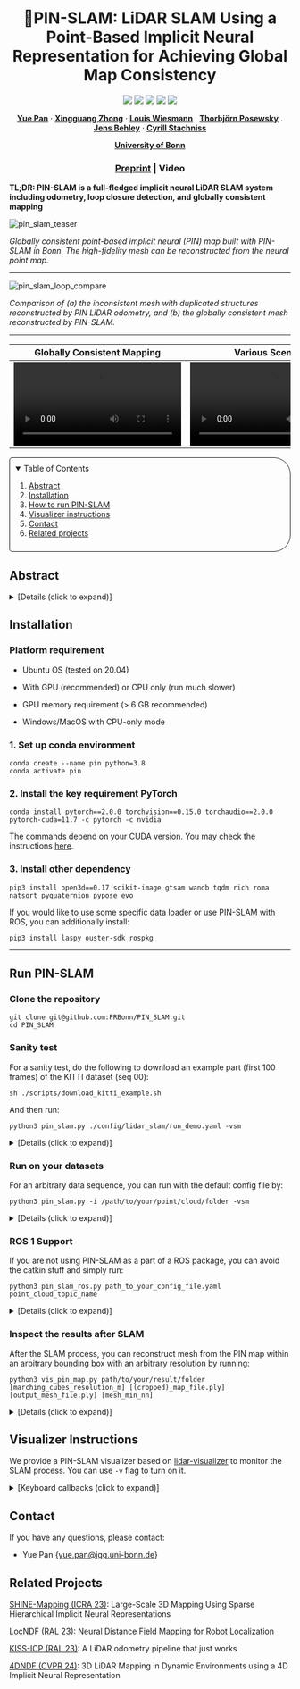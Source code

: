 <p align="center">

  <h1 align="center">📍PIN-SLAM: LiDAR SLAM Using a Point-Based Implicit Neural Representation for Achieving Global Map Consistency</h1>

  <p align="center">
    <a href="https://github.com/PRBonn/PIN_SLAM/releases"><img src="https://img.shields.io/github/v/release/PRBonn/PIN_SLAM?label=version" /></a>
    <a href="https://github.com/PRBonn/PIN_SLAM#run-pin-slam"><img src="https://img.shields.io/badge/python-3670A0?style=flat-square&logo=python&logoColor=ffdd54" /></a>
    <a href="https://github.com/PRBonn/PIN_SLAM#installation"><img src="https://img.shields.io/badge/Linux-FCC624?logo=linux&logoColor=black" /></a>
    <a href="https://arxiv.org/pdf/2401.09101v1.pdf"><img src="https://img.shields.io/badge/Paper-pdf-<COLOR>.svg?style=flat-square" /></a>
    <a href="https://github.com/PRBonn/PIN_SLAM/blob/main/LICENSE"><img src="https://img.shields.io/badge/License-MIT-blue.svg?style=flat-square" /></a>
  </p>
  
  <p align="center">
    <a href="https://www.ipb.uni-bonn.de/people/yue-pan/"><strong>Yue Pan</strong></a>
    ·
    <a href="https://www.ipb.uni-bonn.de/people/xingguang-zhong/"><strong>Xingguang Zhong</strong></a>
    ·
    <a href="https://www.ipb.uni-bonn.de/people/louis-wiesmann/"><strong>Louis Wiesmann</strong></a>
    .
    <a href=""><strong>Thorbjörn Posewsky</strong></a>
    .
    <a href="https://www.ipb.uni-bonn.de/people/jens-behley/"><strong>Jens Behley</strong></a>
    ·
    <a href="https://www.ipb.uni-bonn.de/people/cyrill-stachniss/"><strong>Cyrill Stachniss</strong></a>
  </p>
  <p align="center"><a href="https://www.ipb.uni-bonn.de"><strong>University of Bonn</strong></a>
  <h3 align="center"><a href="https://arxiv.org/pdf/2401.09101v1.pdf">Preprint</a> | Video</a></h3>
  <div align="center"></div>
</p>

**TL;DR: PIN-SLAM is a full-fledged implicit neural LiDAR SLAM system including odometry, loop closure detection, and globally consistent mapping**


![pin_slam_teaser](https://github.com/PRBonn/PIN_SLAM/assets/34207278/b5ab4c89-cdbe-464e-afbe-eb432b42fccc)

*Globally consistent point-based implicit neural (PIN) map built with PIN-SLAM in Bonn. The high-fidelity mesh can be reconstructed from the neural point map.*

----

![pin_slam_loop_compare](https://github.com/PRBonn/PIN_SLAM/assets/34207278/7dadd438-5a46-451a-9add-c9c08dcae277)

*Comparison of (a) the inconsistent mesh with duplicated structures reconstructed by PIN LiDAR odometry, and (b) the globally consistent mesh reconstructed by PIN-SLAM.*


----


| Globally Consistent Mapping | Various Scenarios | RGB-D SLAM Extension |
| :-: | :-: | :-: |
| <video src='https://github.com/PRBonn/PIN_SLAM/assets/34207278/b157f24c-0220-4ac4-8cf3-2247aeedfc2e'> | <video src='https://github.com/PRBonn/PIN_SLAM/assets/34207278/0906f7cd-aebe-4fb7-9ad4-514d089329bd'> | <video src='https://github.com/PRBonn/PIN_SLAM/assets/34207278/4519f4a8-3f62-42a1-897e-d9feb66bfcd0'> |


<!-- TABLE OF CONTENTS -->
<details open="open" style='padding: 10px; border-radius:5px 30px 30px 5px; border-style: solid; border-width: 1px;'>
  <summary>Table of Contents</summary>
  <ol>
    <li>
      <a href="#abstract">Abstract</a>
    </li>
    <li>
      <a href="#installation">Installation</a>
    </li>
    <li>
      <a href="#run-pin-slam">How to run PIN-SLAM</a>
    </li>
    <li>
      <a href="#visualizer-instructions">Visualizer instructions</a>
    </li>
    <li>
      <a href="#contact">Contact</a>
    </li>
    <li>
      <a href="#related-projects">Related projects</a>
    </li>
  </ol>
</details>


## Abstract

<details>
  <summary>[Details (click to expand)]</summary>
Accurate and robust localization and mapping are
essential components for most autonomous robots. In this paper,
we propose a SLAM system for building globally consistent maps,
called PIN-SLAM, that is based on an elastic and compact
point-based implicit neural map representation. Taking range
measurements as input, our approach alternates between incremental learning of the local implicit signed distance field
and the pose estimation given the current local map using a
correspondence-free, point-to-implicit model registration. Our
implicit map is based on sparse optimizable neural points,
which are inherently elastic and deformable with the global pose
adjustment when closing a loop. Loops are also detected using the
neural point features. Extensive experiments validate that PIN-SLAM is robust to various environments and versatile to different
range sensors such as LiDAR and RGB-D cameras. PIN-SLAM
achieves pose estimation accuracy better or on par with the state-of-the-art LiDAR odometry or SLAM systems and outperforms
the recent neural implicit SLAM approaches while maintaining
a more consistent, and highly compact implicit map that can be
reconstructed as accurate and complete meshes. Finally, thanks to
the voxel hashing for efficient neural points indexing and the fast
implicit map-based registration without closest point association,
PIN-SLAM can run at the sensor frame rate on a moderate GPU.
</details>



## Installation

### Platform requirement
* Ubuntu OS (tested on 20.04)

* With GPU (recommended) or CPU only (run much slower)

* GPU memory requirement (> 6 GB recommended)

* Windows/MacOS with CPU-only mode


### 1. Set up conda environment

```
conda create --name pin python=3.8
conda activate pin
```

### 2. Install the key requirement PyTorch

```
conda install pytorch==2.0.0 torchvision==0.15.0 torchaudio==2.0.0 pytorch-cuda=11.7 -c pytorch -c nvidia 
```

The commands depend on your CUDA version. You may check the instructions [here](https://pytorch.org/get-started/previous-versions/).

### 3. Install other dependency

```
pip3 install open3d==0.17 scikit-image gtsam wandb tqdm rich roma natsort pyquaternion pypose evo
```

If you would like to use some specific data loader or use PIN-SLAM with ROS, you can additionally install:
```
pip3 install laspy ouster-sdk rospkg 
```

----

## Run PIN-SLAM

### Clone the repository

```
git clone git@github.com:PRBonn/PIN_SLAM.git
cd PIN_SLAM
```

### Sanity test

For a sanity test, do the following to download an example part (first 100 frames) of the KITTI dataset (seq 00):

```
sh ./scripts/download_kitti_example.sh
```

And then run:

```
python3 pin_slam.py ./config/lidar_slam/run_demo.yaml -vsm
```

<details>
  <summary>[Details (click to expand)]</summary>
  
You can visualize the SLAM process in PIN-SLAM visualizer and check the results in the `./experiments` folder.

Use `run_demo_sem.yaml` if you want to conduct metric-semantic SLAM using semantic segmentation labels:
```
python3 pin_slam.py ./config/lidar_slam/run_demo_sem.yaml -vsm
```

If you are running on a server without an X service (you may first try `export DISPLAY=:0`), then you can turn off the visualization `-v` flag:
```
python3 pin_slam.py ./config/lidar_slam/run_demo.yaml -sm
```

If you don't have a Nvidia GPU on your device, then you can turn on the CPU-only operation by adding the `-c` flag:
```
python3 pin_slam.py ./config/lidar_slam/run_demo.yaml -vsmc
```

</details>


### Run on your datasets

For an arbitrary data sequence, you can run with the default config file by:
```
python3 pin_slam.py -i /path/to/your/point/cloud/folder -vsm
```

<details>
  <summary>[Details (click to expand)]</summary>

Follow the instructions on how to run PIN-SLAM by typing:
```
python3 pin_slam.py -h
```

To run PIN-SLAM with a specific config file, you can run:
```
python3 pin_slam.py path_to_your_config_file.yaml -vsm
```

The flags `-v`, `-s`, `-m` toggle the visualizer, map saving and mesh saving, respectively.

To specify the path to the input point cloud folder, you can either set `pc_path` in the config file or set `-i INPUT_PATH` upon running.

For pose estimation evaluation, you may also set `pose_path` in the config file to specify the path to the reference pose file (in KITTI or TUM format).

For some popular datasets, you can also set the dataset name and sequence name upon running. For example:
```
# KITTI dataset sequence 00
python3 pin_slam.py ./config/lidar_slam/run_kitti.yaml kitti 00 -vsm

# MulRAN dataset sequence KAIST01
python3 pin_slam.py ./config/lidar_slam/run_mulran.yaml mulran kaist01 -vsm

# Newer College dataset sequence 01_short
python3 pin_slam.py ./config/lidar_slam/run_ncd.yaml ncd 01 -vsm

# Replica dataset sequence room0
python3 pin_slam.py ./config/rgbd_slam/run_replica.yaml replica room0 -vsm
```

We also support loading data from rosbag, mcap or pcap using specific data loaders (originally from [KISS-ICP](https://github.com/PRBonn/kiss-icp)). You need to set the flag `-d` to use such data loaders. For example:
```
# Run on a rosbag or a folder of rosbags with certain point cloud topic
python3 pin_slam.py ./config/lidar_slam/run.yaml rosbag point_cloud_topic_name -i /path/to/the/rosbag -vsmd

# If there's only one topic for point cloud in the rosbag, you can omit it
python3 pin_slam.py ./config/lidar_slam/run.yaml rosbag -i /path/to/the/rosbag -vsmd
```

The data loaders for some specific datasets are also available. For example, you can run on Replica RGB-D dataset without preprocessing the data by:
```
# Download data
sh scripts/download_replica.sh
# Run PIN-SLAM
python3 pin_slam.py ./config/rgbd_slam/run_replica.yaml replica room0 -i data/Replica -vsmd 
```

The SLAM results and logs will be output in the `output_root` folder set in the config file or specified by the `-o OUTPUT_PATH` flag. 

For evaluation, you may check [here](https://github.com/PRBonn/PIN_SLAM/blob/main/eval/README.md) for the results that can be obtained with this repository on a couple of popular datasets. 

The training logs can be monitored via [Weights & Bias](wandb.ai) online if you set the flag `-w`. If it's your first time using Weights & Bias, you will be requested to register and log in to your wandb account. You can also set the flag `-l` to turn on the log printing in the terminal.

</details>

### ROS 1 Support

If you are not using PIN-SLAM as a part of a ROS package, you can avoid the catkin stuff and simply run:

```
python3 pin_slam_ros.py path_to_your_config_file.yaml point_cloud_topic_name
```

<details>
  <summary>[Details (click to expand)]</summary>

For example:

```
python3 pin_slam_ros.py ./config/lidar_slam/run.yaml /os_cloud_node/points
```

After playing the ROS bag or launching the sensor you can then visualize the results in Rviz by:

```
rviz -d ./config/pin_slam_ros.rviz 
```

You may use the ROS service `save_results` and `save_mesh` to save the results and mesh in the `output_root` folder.

```
rosservice call /pin_slam/save_results
rosservice call /pin_slam/save_mesh
```

The process will stop and the results and logs will be saved in the `output_root` folder if no new messages are received for more than 30 seconds.

If you are running without a powerful GPU, PIN-SLAM may not run at the sensor frame rate. You need to play the rosbag with a lower rate to run PIN-SLAM properly.

You can also put `pin_slam_ros.py` into a ROS package for `rosrun` or `roslaunch`.

We will add support for ROS2 in the near future.

</details>


### Inspect the results after SLAM

After the SLAM process, you can reconstruct mesh from the PIN map within an arbitrary bounding box with an arbitrary resolution by running:

```
python3 vis_pin_map.py path/to/your/result/folder [marching_cubes_resolution_m] [(cropped)_map_file.ply] [output_mesh_file.ply] [mesh_min_nn]
```

<details>
  <summary>[Details (click to expand)]</summary>

The bounding box of `(cropped)_map_file.ply` will be used as the bounding box for mesh reconstruction. This file should be stored in the `map` subfolder of the result folder. You may directly use the original `neural_points.ply` or crop the neural points in software such as CloudCompare. The argument `mesh_min_nn` controls the trade-off between completeness and accuracy. The smaller number (for example `6`) will lead to a more complete mesh with more guessed artifacts. The larger number (for example `15`) will lead to a less complete but more accurate mesh. The reconstructed mesh would be saved as `output_mesh_file.ply` in the `mesh` subfolder of the result folder.

For example, for the case of the sanity test described above, run:

```
python3 vis_pin_map.py ./experiments/sanity_test_*  0.2 neural_points.ply mesh_20cm.ply 8
```
</details>


## Visualizer Instructions

We provide a PIN-SLAM visualizer based on [lidar-visualizer](https://github.com/PRBonn/lidar-visualizer) to monitor the SLAM process. You can use `-v` flag to turn on it.

<details>
  <summary>[Keyboard callbacks (click to expand)]</summary>

| Button |                                          Function                                          |
|:------:|:------------------------------------------------------------------------------------------:|
|  Space |                                        pause/resume                                        |
| ESC/Q  |                           exit                                                             |
|   G    |                     switch between the global/local map visualization                      |
|   E    |                     switch between the ego/map viewpoint                                   |
|   F    |                     toggle on/off the current point cloud  visualization                   |
|   M    |                         toggle on/off the mesh visualization                               |
|   A    |                 toggle on/off the current frame axis & sensor model visualization          |
|   P    |                 toggle on/off the neural points map visualization                          |
|   D    |               toggle on/off the training data pool visualization                           |
|   I    |               toggle on/off the SDF horizontal slice visualization                         |
|   T    |              toggle on/off PIN SLAM trajectory visualization                               |
|   Y    |              toggle on/off the ground truth trajectory visualization                       |
|   U    |              toggle on/off PIN odometry trajectory visualization                           |
|   R    |                           re-center the view point                                         |
|   Z    |              3D screenshot, save the currently visualized entities in the log folder       |
|   B    |                  toggle on/off back face rendering                                         |
|   W    |                  toggle on/off mesh wireframe                                              |
| Ctrl+9 |                                Set mesh color as normal direction                          |
|   5    |   switch between point cloud for mapping and for registration (with point-wise weight)     |
|   7    |                                      switch between black and white background             |
|   /    |   switch among different neural point color mode, 0: geometric feature, 1: color feature, 2: timestamp, 3: stability, 4: random             |
|  <     |  decrease mesh nearest neighbor threshold (more complete and more artifacts)               |
|  >     |  increase mesh nearest neighbor threshold (less complete but more accurate)                |
|  \[/\] |  decrease/increase mesh marching cubes voxel size                                          |
|  ↑/↓   |  move up/down the horizontal SDF slice                                                     |
|  +/-   |                  increase/decrease point size                                              |

</details>

## Contact
If you have any questions, please contact:

- Yue Pan {[yue.pan@igg.uni-bonn.de]()}


## Related Projects

[SHINE-Mapping (ICRA 23)](https://github.com/PRBonn/SHINE_mapping): Large-Scale 3D Mapping Using Sparse Hierarchical Implicit Neural Representations

[LocNDF (RAL 23)](https://github.com/PRBonn/LocNDF): Neural Distance Field Mapping for Robot Localization

[KISS-ICP (RAL 23)](https://github.com/PRBonn/kiss-icp): A LiDAR odometry pipeline that just works

[4DNDF (CVPR 24)](https://github.com/PRBonn/4dNDF): 3D LiDAR Mapping in Dynamic Environments using a 4D Implicit Neural Representation